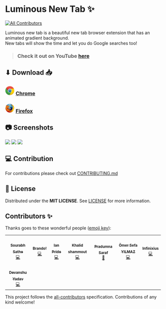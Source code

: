 # Luminous New Tab ✨
<!-- ALL-CONTRIBUTORS-BADGE:START - Do not remove or modify this section -->
[![All Contributors](https://img.shields.io/badge/all_contributors-8-orange.svg?style=flat-square)](#contributors-)
<!-- ALL-CONTRIBUTORS-BADGE:END -->
Luminous new tab is a beautiful new tab browser extension that has an animated gradient background.                
New tabs will show the time and let you do Google searches too!

>### Check it out on YouTube [here](https://www.youtube.com/watch?v=BWXQjgYy9-w)

## ⬇ Download 📥
### <img src="https://raw.githubusercontent.com/devicons/devicon/master/icons/chrome/chrome-original.svg" width="30"> [Chrome](https://chrome.google.com/webstore/detail/luminous-new-tab/gakanaedbiohimbhbddcilejbpdmobdo)
### <img src="https://raw.githubusercontent.com/devicons/devicon/master/icons/firefox/firefox-original.svg" width="30"> [Firefox](https://addons.mozilla.org/en-US/firefox/addon/luminous-tab/)

## 📷 Screenshots
![](https://github.com/virejdasani/LuminousNewTab/blob/master/StoreAssets/SC1.png)
![](https://github.com/virejdasani/LuminousNewTab/blob/master/StoreAssets/SC2.png)
![](https://github.com/virejdasani/LuminousNewTab/blob/master/StoreAssets/SC3.png)

## 💻 Contribution
For contributions please check out [CONTRIBUTING.md](/CONTRIBUTING.md)

## 📄 License
Distributed under the **MIT LICENSE**. See [LICENSE](/LICENSE) for more information.

## Contributors ✨

Thanks goes to these wonderful people ([emoji key](https://allcontributors.org/docs/en/emoji-key)):

<!-- ALL-CONTRIBUTORS-LIST:START - Do not remove or modify this section -->
<!-- prettier-ignore-start -->
<!-- markdownlint-disable -->
<table>
  <tr>
    <td align="center"><a href="https://github.com/sourhub226"><img src="https://avatars.githubusercontent.com/u/58329492?v=4?s=100" width="100px;" alt=""/><br /><sub><b>Sourabh Sathe</b></sub></a><br /><a href="https://github.com/virejdasani/LuminousNewTab/commits?author=sourhub226" title="Code">💻</a></td>
    <td align="center"><a href="http://breadcrumb.fun"><img src="https://avatars.githubusercontent.com/u/63469489?v=4?s=100" width="100px;" alt=""/><br /><sub><b>Brando!</b></sub></a><br /><a href="https://github.com/virejdasani/LuminousNewTab/commits?author=BreadcrumbIsTaken" title="Code">💻</a></td>
    <td align="center"><a href="https://lateralus138.github.io"><img src="https://avatars.githubusercontent.com/u/21045862?v=4?s=100" width="100px;" alt=""/><br /><sub><b>Ian Pride</b></sub></a><br /><a href="https://github.com/virejdasani/LuminousNewTab/commits?author=Lateralus138" title="Code">💻</a></td>
    <td align="center"><a href="https://github.com/5alidshammout"><img src="https://avatars.githubusercontent.com/u/73162518?v=4?s=100" width="100px;" alt=""/><br /><sub><b>Khalid shammout</b></sub></a><br /><a href="https://github.com/virejdasani/LuminousNewTab/commits?author=5alidshammout" title="Code">💻</a></td>
    <td align="center"><a href="http://pradumnasaraf.me"><img src="https://avatars.githubusercontent.com/u/51878265?v=4?s=100" width="100px;" alt=""/><br /><sub><b>Pradumna Saraf</b></sub></a><br /><a href="https://github.com/virejdasani/LuminousNewTab/commits?author=Pradumnasaraf" title="Documentation">📖</a></td>
    <td align="center"><a href="https://www.linkedin.com/in/omrsfylmz/"><img src="https://avatars.githubusercontent.com/u/40966566?v=4?s=100" width="100px;" alt=""/><br /><sub><b>Ömer Sefa YILMAZ</b></sub></a><br /><a href="https://github.com/virejdasani/LuminousNewTab/commits?author=omrsfylmz" title="Code">💻</a></td>
    <td align="center"><a href="http://infinixius.github.io"><img src="https://avatars.githubusercontent.com/u/68125679?v=4?s=100" width="100px;" alt=""/><br /><sub><b>Infinixius</b></sub></a><br /><a href="https://github.com/virejdasani/LuminousNewTab/commits?author=Infinixius" title="Code">💻</a></td>
  </tr>
  <tr>
    <td align="center"><a href="https://devanshuyadav.github.io/devanshuyadav-portfolio/"><img src="https://avatars.githubusercontent.com/u/76938941?v=4?s=100" width="100px;" alt=""/><br /><sub><b>Devanshu Yadav</b></sub></a><br /><a href="https://github.com/virejdasani/LuminousNewTab/commits?author=devanshuyadav" title="Code">💻</a></td>
  </tr>
</table>

<!-- markdownlint-restore -->
<!-- prettier-ignore-end -->

<!-- ALL-CONTRIBUTORS-LIST:END -->

This project follows the [all-contributors](https://github.com/all-contributors/all-contributors) specification. Contributions of any kind welcome!
